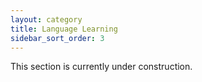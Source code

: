 ```yaml
---
layout: category
title: Language Learning
sidebar_sort_order: 3
---
```


This section is currently under construction. 